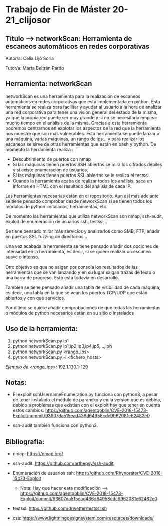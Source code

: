 # Trabajo de Fin de Máster 20-21_clijosor

## Título --> networkScan: Herramienta de escaneos automáticos en redes corporativas

Autor/a: Celia Lijó Soria

Tutor/a: Marta Beltrán Pardo


## Herramienta: networkScan

networkScan es una herramienta para la realización de escaneos automáticos en redes 
corporativas que está implementada en python. Esta herramienta se realiza para facilitar y 
ayudar al usuario a la hora de analizar una red corporativa para tener una visión general del 
estado de la misma, ya que la propia red puede ser muy grande y si no se necesitaría emplear 
mucho tiempo en el análisis de la misma. Gracias a esta herramienta podremos centrarnos en 
explotar los aspectos de la red que la herramienta nos muestre que son más vulnerables.
Esta herramienta se puede lanzar a una máquina, varias máquinas, un rango de ips... y para 
realizar los escaneos se sirve de otras herramientas que están en bash y python.
De momento la herramienta realiza::

  - Descubrimiento de puertos con nmap
  - Si las máquinas tienen puertos SSH abiertos se mira los cifrados débiles y si existe enumeración de usuarios.
  - Si las máquinas tienen puertos SSL abiertos se le realiza el testssl. 
  - Cuando la herramienta acaba de realizar todos los análisis, saca un informe en HTML con el resultado del análisis de cada IP.

Las herramientas necesarias están en el repositorio. Aun así más adelante se tiene pensado 
comprobar desde networkScan si se tienen todos los módulos de python instalados, 
herramientas, etc.

De momento las herramientas que utiliza networkScan son nmap, ssh-audit, exploit de 
enumeración de usuarios ssh, testssl…

Se tiene pensado mirar más servicios y analizarlos como SMB, FTP, añadir en puertos SSL 
fuzzing de directorios...

Una vez acabada la herramienta se tiene pensado añadir dos opciones de intensidad en la 
herramienta, es decir, si se quiere realizar un escaneo suave o intenso.

Otro objetivo es que no salgan por consola los resultados de las herramientas que se van 
lanzando y en su lugar salgan trazas de texto o una barra de progreso. Esto esta todavía en
desarrollo.

También se tiene pensado añadir una tabla de visibilidad de cada máquina, es decir, una tabla 
en la que se vean los puertos TCP/UDP que están abiertos y con qué servicios.

Por último se quiere añadir comprobaciones de que todas las herramientas o módulos de 
python necesarios están en su sitio o instalados

## Uso de la herramienta:

  1) python networkScan.py ip1
  2) python networkScan.py ip1,ip2,ip3,ip4,ip5,...,ipN
  3) python networkScan.py <rango_ips>
  4) python networkScan.py -i <fichero_hosts>
 
 *Ejemplo de <rango_ips>:*  192.1.130.1-129
 
 ## Notas:
 
  - El exploit sshUsernameEnumeration.py funciona con python3, a pesar de tener instalado el módulo de paramiko y en la version que es debida, debido a problemas que existian con el exploit hay que tener en cuenta estos cambios: https://github.com/agentgoblin/CVE-2018-15473-Exploit/commit/93607da515ead436d64958cdc9962081e62482e0 

  - ssh-audit también funciona con python3.

## Bibliografía:

- nmap: https://nmap.org/

- ssh-audit: https://github.com/arthepsy/ssh-audit

- Enumeración de usuarios ssh: https://github.com/Rhynorater/CVE-2018-15473-Exploit
    - Nota: Hay que hacer esta modificación --> https://github.com/agentgoblin/CVE-2018-15473-Exploit/commit/93607da515ead436d64958cdc9962081e62482e0

- testssl: https://github.com/drwetter/testssl.sh

- css: https://www.lightningdesignsystem.com/resources/downloads/





